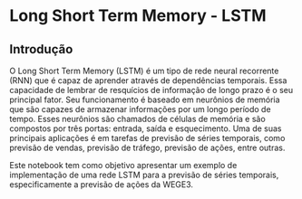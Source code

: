 # Long Short Term Memory - LSTM

## Introdução

O Long Short Term Memory (LSTM) é um tipo de rede neural recorrente (RNN) que é capaz de aprender através de dependências temporais. Essa capacidade de lembrar de resquícios de informação de longo prazo é o seu principal fator. 
Seu funcionamento é baseado em neurônios de memória que são capazes de armazenar informações por um longo período de tempo. Esses neurônios são chamados de células de memória e são compostos por três portas: entrada, saída e esquecimento.
Uma de suas principais aplicações é em tarefas de previsão de séries temporais, como previsão de vendas, previsão de tráfego, previsão de ações, entre outras.

Este notebook tem como objetivo apresentar um exemplo de implementação de uma rede LSTM para a previsão de séries temporais, especificamente a previsão de ações da WEGE3.

